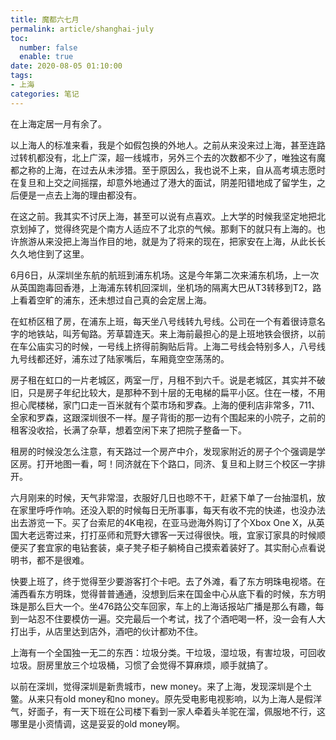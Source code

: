 ```yaml
---
title: 魔都六七月
permalink: article/shanghai-july
toc:
  number: false
  enable: true
date: 2020-08-05 01:10:00
tags:
- 上海
categories: 笔记
---
```


在上海定居一月有余了。

<!-- more -->

以上海人的标准来看，我是个如假包换的外地人。之前从来没来过上海，甚至连路过转机都没有，北上广深，超一线城市，另外三个去的次数都不少了，唯独这有魔都之称的上海，在过去从未涉猎。至于原因么，我也说不上来，自从高考填志愿时在复旦和上交之间摇摆，却意外地通过了港大的面试，阴差阳错地成了留学生，之后便是一点去上海的理由都没有。

在这之前。我其实不讨厌上海，甚至可以说有点喜欢。上大学的时候我坚定地把北京划掉了，觉得终究是个南方人适应不了北京的气候。那剩下的就只有上海的。也许旅游从来没把上海当作目的地，就是为了将来的现在，把家安在上海，从此长长久久地住到了这里。

6月6日，从深圳坐东航的航班到浦东机场。这是今年第二次来浦东机场，上一次从英国跑毒回香港，上海浦东转机回深圳，坐机场的隔离大巴从T3转移到T2，路上看着空旷的浦东，还未想过自己真的会定居上海。

在虹桥区租了房，在浦东上班，每天坐八号线转九号线。公司在一个有着很诗意名字的地铁站，叫芳甸路。芳草碧连天。来上海前最担心的是上班地铁会很挤，以前在车公庙实习的时候，一号线上挤得前胸贴后背。上海二号线会特别多人，八号线九号线都还好，浦东过了陆家嘴后，车厢竟空空荡荡的。

房子租在虹口的一片老城区，两室一厅，月租不到六千。说是老城区，其实并不破旧，只是房子年纪比较大，是那种不到十层的无电梯的扁平小区。住在一楼，不用担心爬楼梯，家门口走一百米就有个菜市场和罗森。上海的便利店非常多，711、全家和罗森，这跟深圳很不一样。屋子背街的那一边有个围起来的小院子，之前的租客没收拾，长满了杂草，想着空闲下来了把院子整备一下。

租房的时候没怎么注意，有天路过一个房产中介，发现家附近的房子个个强调是学区房。打开地图一看，呵！同济就在下个路口，同济、复旦和上财三个校区一字排开。

六月刚来的时候，天气非常湿，衣服好几日也晾不干，赶紧下单了一台抽湿机，放在家里呼呼作响。还没入职的时候每日无所事事，每天有收不完的快递，也没办法出去游览一下。买了台索尼的4K电视，在亚马逊海外购订了个Xbox One X，从英国大老远寄过来，打打巫师和荒野大镖客一天过得很快。哦，宜家订家具的时候顺便买了套宜家的电钻套装，桌子凳子柜子躺椅自己摸索着装好了。其实耐心点看说明书，都不是很难。

快要上班了，终于觉得至少要游客打个卡吧。去了外滩，看了东方明珠电视塔。在浦西看东方明珠，觉得普普通通，没想到后来在国金中心从底下看的时候，东方明珠是那么巨大一个。坐476路公交车回家，车上的上海话报站广播是那么有趣，每到一站忍不住要模仿一遍。交完最后一个考试，找了个酒吧喝一杯，没一会有人大打出手，从店里达到店外，酒吧的伙计都劝不住。

上海有一个全国独一无二的东西：垃圾分类。干垃圾，湿垃圾，有害垃圾，可回收垃圾。厨房里放三个垃圾桶，习惯了会觉得不算麻烦，顺手就搞了。

以前在深圳，觉得深圳是新贵城市，new money。来了上海，发现深圳是个土鳖。从来只有old money和no money。原先受电影电视影响，以为上海人是假洋气，好面子，有一天下班在公司楼下看到一家人牵着头羊驼在溜，佩服地不行，这哪里是小资情调，这是妥妥的old money啊。




